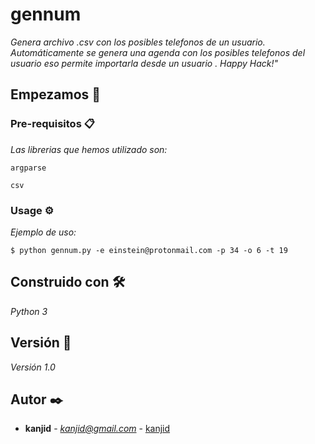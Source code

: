 
# gennum

_Genera archivo .csv con los posibles telefonos de un usuario. Automáticamente se genera una agenda con los posibles telefonos del usuario eso permite importarla desde un usuario . Happy Hack!"_

## Empezamos 🚀

### Pre-requisitos 📋

_Las librerias que hemos utilizado son:_

```
argparse
```
```
csv
````

### Usage ⚙️

_Ejemplo de uso:_

```
$ python gennum.py -e einstein@protonmail.com -p 34 -o 6 -t 19
```

## Construido con 🛠️

_Python 3_


## Versión 📌

_Versión 1.0_

## Autor ✒️

* **kanjid** - *kanjid@gmail.com* - [kanjid](https://github.com/kanjid)
